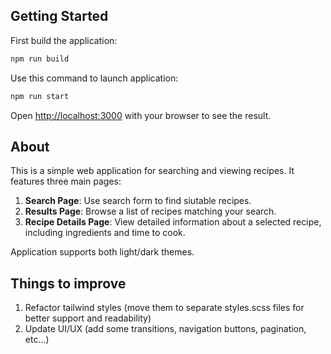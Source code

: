## Getting Started

First build the application:

```bash
npm run build
```

Use this command to launch application:

```bash
npm run start
```

Open [http://localhost:3000](http://localhost:3000) with your browser to see the result.

## About

This is a simple web application for searching and viewing recipes. It features three main pages:

1. **Search Page**: Use search form to find siutable recipes.
2. **Results Page**: Browse a list of recipes matching your search.
3. **Recipe Details Page**: View detailed information about a selected recipe, including ingredients and time to cook.

Application supports both light/dark themes.

## Things to improve

1. Refactor tailwind styles (move them to separate styles.scss files for better support and readability)
2. Update UI/UX (add some transitions, navigation buttons, pagination, etc...)
